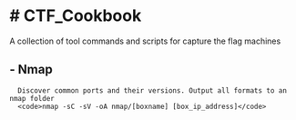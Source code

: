 <h1># CTF_Cookbook</h1>
A collection of tool commands and scripts for capture the flag machines

  <h2>- Nmap</h2>
  
      Discover common ports and their versions. Output all formats to an nmap folder
      <code>nmap -sC -sV -oA nmap/[boxname] [box_ip_address]</code>
